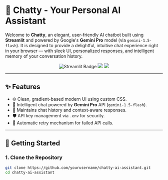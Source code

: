 

# 🤖 Chatty - Your Personal AI Assistant

Welcome to **Chatty**, an elegant, user-friendly AI chatbot built using **Streamlit** and powered by Google's **Gemini Pro** model (via `gemini-1.5-flash`). It is designed to provide a delightful, intuitive chat experience right in your browser — with sleek UI, personalized responses, and intelligent memory of your conversation history.

<div align="center">
  <img src="https://img.shields.io/badge/Built%20With-Streamlit-blue?style=for-the-badge" alt="Streamlit Badge"/>
  <img src="https://img.shields.io/badge/Model-Gemini%20-yellow?style=for-the-badge"/>
  <img src="https://img.shields.io/badge/Made%20By-Himanshu%20Singh-red?style=for-the-badge"/>
</div>

---

## ✨ Features

- 🌐 Clean, gradient-based modern UI using custom CSS.
- 💬 Intelligent chat powered by **Gemini Pro** API (`gemini-1.5-flash`).
- 🧠 Maintains chat history and context-aware responses.
- 🛡️ API key management via `.env` for security.
- 🔁 Automatic retry mechanism for failed API calls.

---


## 🚀 Getting Started

### 1. Clone the Repository

```bash
git clone https://github.com/yourusername/chatty-ai-assistant.git
cd chatty-ai-assistant
